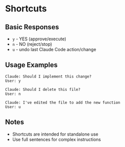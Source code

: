 # Shortcuts

## Basic Responses
- `y` - YES (approve/execute)
- `n` - NO (reject/stop)
- `u` - undo last Claude Code action/change

## Usage Examples
```
Claude: Should I implement this change?
User: y

Claude: Should I delete this file?
User: n

Claude: I've edited the file to add the new function
User: u
```

## Notes
- Shortcuts are intended for standalone use
- Use full sentences for complex instructions